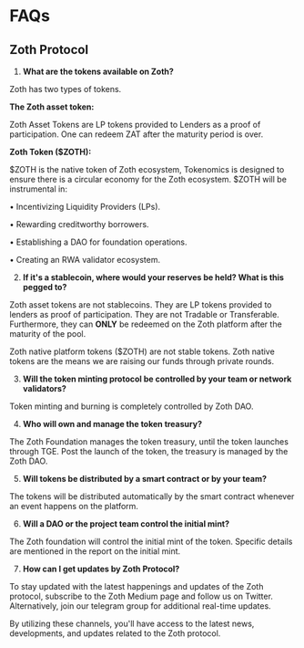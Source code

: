 # FAQs

## Zoth Protocol

1. **What are the tokens available on Zoth?**

Zoth has two types of tokens.

**The Zoth asset token:**

Zoth Asset Tokens are LP tokens provided to Lenders as a proof of participation. One can redeem ZAT after the maturity period is over.&#x20;

**Zoth Token ($ZOTH):**

$ZOTH is the native token of Zoth ecosystem, Tokenomics is designed to ensure there is a circular economy for the Zoth ecosystem. $ZOTH will be instrumental in:

• Incentivizing Liquidity Providers (LPs).&#x20;

• Rewarding creditworthy borrowers.&#x20;

• Establishing a DAO for foundation operations.&#x20;

• Creating an RWA validator ecosystem.

2. &#x20;**If it's a stablecoin, where would your reserves be held?  What is this pegged to?**

Zoth asset tokens are not stablecoins. They are LP tokens provided to lenders as proof of participation. They are not Tradable or Transferable. Furthermore, they can **ONLY** be redeemed on the Zoth platform after the maturity of the pool.

Zoth native platform tokens ($ZOTH) are not stable tokens. Zoth native tokens are the means we are raising our funds through private rounds.

3. **Will the token minting protocol be controlled by your team or network validators?**

Token minting and burning is completely controlled by Zoth DAO.

4. **Who will own and manage the token treasury?**

The Zoth Foundation manages the token treasury, until the token launches through TGE. Post the launch of the token, the treasury is managed by the Zoth DAO.

5. **Will tokens be distributed by a smart contract or by your team?**

The tokens will be distributed automatically by the smart contract whenever an event happens on the platform.

6. **Will a DAO or the project team control the initial mint?**

The Zoth foundation will control the initial mint of the token. Specific details are mentioned in the report on the initial mint.

7. **How can I get updates by Zoth Protocol?**

To stay updated with the latest happenings and updates of the Zoth protocol, subscribe to the Zoth Medium page and follow us on Twitter. Alternatively, join our telegram group for additional real-time updates.

By utilizing these channels, you'll have access to the latest news, developments, and updates related to the Zoth protocol.
